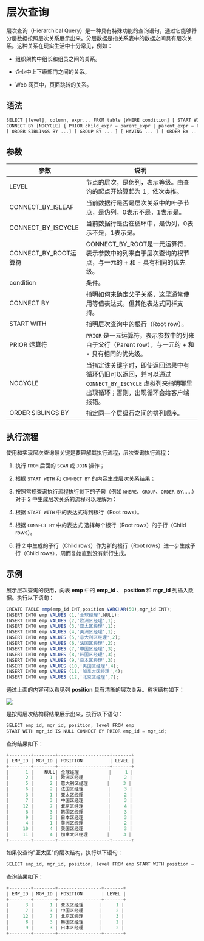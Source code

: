 层次查询 
=========================



层次查询（Hierarchical Query）是一种具有特殊功能的查询语句，通过它能够将分层数据按照层次关系展示出来。分层数据是指关系表中的数据之间具有层次关系。这种关系在现实生活中十分常见，例如：

* 组织架构中组长和组员之间的关系。

  

* 企业中上下级部门之间的关系。

  

* Web 网页中，页面跳转的关系。

  




语法 
--------------

```javascript
SELECT [level], column, expr... FROM table [WHERE condition] [ START WITH start_expression ]
CONNECT BY [NOCYCLE] { PRIOR child_expr = parent_expr | parent_expr = PRIOR child_expr }
[ ORDER SIBLINGS BY ...] [ GROUP BY ... ] [ HAVING ... ] [ ORDER BY ... ]
```



参数 
--------------



|         参数         |                                        说明                                         |
|--------------------|-----------------------------------------------------------------------------------|
| LEVEL              | 节点的层次，是伪列，表示等级。由查询的起点开始算起为 1，依次类推。                                                |
| CONNECT_BY_ISLEAF  | 当前数据行是否是层次关系中的叶子节点，是伪列，0表示不是，1表示是。                                                |
| CONNECT_BY_ISCYCLE | 当前数据行是否在循环中，是伪列，0表示不是，1表示是。                                                       |
| CONNECT_BY_ROOT运算符 | CONNECT_BY_ROOT是一元运算符，表示参数中的列来自于层次查询的根节点，与一元的 + 和 - 具有相同的优先级。                     |
| condition          | 条件。                                                                               |
| CONNECT BY         | 指明如何来确定父子关系，这里通常使用等值表达式，但其他表达式同样支持。                                               |
| START WITH         | 指明层次查询中的根行（Root row）。                                                             |
| PRIOR 运算符          | `PRIOR` 是一元运算符，表示参数中的列来自于父行（Parent row），与一元的 + 和 - 具有相同的优先级。                      |
| NOCYCLE            | 当指定该关键字时，即使返回结果中有循环仍旧可以返回，并可以通过 `CONNECT_BY_ISCYCLE` 虚拟列来指明哪里出现循环；否则，出现循环会给客户端报错。 |
| ORDER SIBLINGS BY  | 指定同一个层级行之间的排列顺序。                                                                  |



执行流程 
----------------

使用和实现层次查询最关键是要理解其执行流程，层次查询执行流程：

1. 执行 `FROM` 后面的 `SCAN` 或 `JOIN` 操作；

   

2. 根据 `START WITH` 和 `CONNECT BY` 的内容生成层次关系结果；

   

3. 按照常规查询执行流程执行剩下的子句（例如 `WHERE`、`GROUP`、`ORDER BY`......）对于 2 中生成层次关系的流程可以理解为：

   

4. 根据 `START WITH` 中的表达式得到根行（Root rows）。

   

5. 根据 `CONNECT BY` 中的表达式 选择每个根行（Root rows）的子行（Child rows）。

   

6. 将 2 中生成的子行（Child rows）作为新的根行（Root rows）进一步生成子行（Child rows），周而复始直到没有新行生成。

   




示例 
--------------

展示层次查询的使用，向表 **emp** 中的 **emp_id** 、 **position** 和 **mgr_id** 列插入数据。执行以下语句：

```javascript
CREATE TABLE emp(emp_id INT,position VARCHAR(50),mgr_id INT);
INSERT INTO emp VALUES (1,'全球经理',NULL);
INSERT INTO emp VALUES (2,'欧洲区经理',1);
INSERT INTO emp VALUES (3,'亚太区经理',1);
INSERT INTO emp VALUES (4,'美洲区经理',1);
INSERT INTO emp VALUES (5,'意大利区经理',2);
INSERT INTO emp VALUES (6,'法国区经理',2);
INSERT INTO emp VALUES (7,'中国区经理',3);
INSERT INTO emp VALUES (8,'韩国区经理',3);
INSERT INTO emp VALUES (9,'日本区经理',3);
INSERT INTO emp VALUES (10,'美国区经理',4);
INSERT INTO emp VALUES (11,'加拿大区经理',4);
INSERT INTO emp VALUES (12,'北京区经理',7);
```



通过上面的内容可以看见列 **position** 具有清晰的层次关系。树状结构如下：

![](https://static-aliyun-doc.oss-accelerate.aliyuncs.com/assets/img/zh-CN/8355055061/p179244.png)

是按照层次结构将结果展示出来，执行以下语句：

```javascript
SELECT emp_id, mgr_id, position, level FROM emp
START WITH mgr_id IS NULL CONNECT BY PRIOR emp_id = mgr_id;
```



查询结果如下：

```javascript
+--------+--------+-------------------+-------+
| EMP_ID | MGR_ID | POSITION          | LEVEL |
+--------+--------+-------------------+-------+
|      1 |    NULL| 全球经理           |     1 |
|      2 |      1 | 欧洲区经理         |     2 |
|      5 |      2 | 意大利区经理       |     3 |
|      6 |      2 | 法国区经理         |     3 |
|      3 |      1 | 亚太区经理         |     2 |
|      7 |      3 | 中国区经理         |     3 |
|     12 |      7 | 北京区经理         |     4 |
|      8 |      3 | 韩国区经理         |     3 |
|      9 |      3 | 日本区经理         |     3 |
|      4 |      1 | 美洲区经理         |     2 |
|     10 |      4 | 美国区经理         |     3 |
|     11 |      4 | 加拿大区经理       |     3 |
+--------+--------+-------------------+-------+
```



如果仅查询"亚太区"的层次结构，执行以下语句：

```javascript
SELECT emp_id, mgr_id, position, level FROM emp START WITH position = '亚太区经理' CONNECT BY PRIOR emp_id = mgr_id;
```



查询结果如下：

```javascript
+--------+--------+----------------+-------+
| EMP_ID | MGR_ID | POSITION       | LEVEL |
+--------+--------+----------------+-------+
|      3 |      1 | 亚太区经理      |     1 |
|      7 |      3 | 中国区经理      |     2 |
|     12 |      7 | 北京区经理      |     3 |
|      8 |      3 | 韩国区经理      |     2 |
|      9 |      3 | 日本区经理      |     2 |
+--------+--------+----------------+-------+
```


